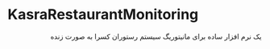 # KasraRestaurantMonitoring
<p dir='rtl' align='right'>یک نرم افزار ساده برای مانیتوریگ سیستم رستوران کسرا به صورت زنده</p>

